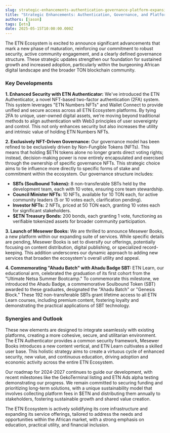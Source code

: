 ```yaml
---
slug: strategic-enhancements-authentication-governance-platform-expansion
title: "Strategic Enhancements: Authentication, Governance, and Platform Expansion in the ETN Ecosystem"
authors: [jason]
tags: [etn]
date: 2025-05-15T10:00:00.000Z
---
```


The ETN Ecosystem is excited to announce significant advancements that mark a new phase of maturation, reinforcing our commitment to robust security, active community engagement, and a clearly defined governance structure. These strategic updates strengthen our foundation for sustained growth and increased adoption, particularly within the burgeoning African digital landscape and the broader TON blockchain community.

<!--truncate-->

### Key Developments

**1. Enhanced Security with ETN Authenticator:**
We've introduced the ETN Authenticator, a novel NFT-based two-factor authentication (2FA) system. This system leverages "ETN Numbers NFTs" and Wallet Connect to provide unified and secure access across all ETN Ecosystem platforms. By tying 2FA to unique, user-owned digital assets, we're moving beyond traditional methods to align authentication with Web3 principles of user sovereignty and control. This not only enhances security but also increases the utility and intrinsic value of holding ETN Numbers NFTs.

**2. Exclusively NFT-Driven Governance:**
Our governance model has been refined to be exclusively driven by Non-Fungible Tokens (NFTs). This means that holding $ETN tokens alone no longer grants direct voting rights; instead, decision-making power is now entirely encapsulated and exercised through the ownership of specific governance NFTs. This strategic choice aims to tie influence more directly to specific forms of stake and commitment within the ecosystem. Our governance structure includes:
*   **SBTs (Soulbound Tokens):** 8 non-transferable SBTs held by the development team, each with 10 votes, ensuring core team stewardship.
*   **Council Minister NFTs:** 10 NFTs, available for 10 TON each, for active community leaders (5 or 10 votes each, clarification pending).
*   **Investor NFTs:** 2 NFTs, priced at 50 TON each, granting 10 votes each for significant stakeholders.
*   **$ETN Treasury Bonds:** 200 bonds, each granting 1 vote, functioning as verifiable tokenized assets for broader community participation.

**3. Launch of Mesewer Books:**
We are thrilled to announce Mesewer Books, a new platform within our expanding suite of services. While specific details are pending, Mesewer Books is set to diversify our offerings, potentially focusing on content distribution, digital publishing, or specialized record-keeping. This addition underscores our dynamic approach to adding new services that broaden the ecosystem's overall utility and appeal.

**4. Commemorating "Ahadu Batch" with Ahadu Badge SBT:**
ETN Learn, our educational arm, celebrated the graduation of its first cohort from the "Ultimate Netsa Summer Bootcamp." To commemorate this milestone, we introduced the Ahadu Badge, a commemorative Soulbound Token (SBT) awarded to these graduates, designated the "Ahadu Batch" or "Genesis Block." These 192 non-transferable SBTs grant lifetime access to all ETN Learn courses, including premium content, fostering loyalty and demonstrating the practical applications of SBT technology.

### Synergies and Outlook

These new elements are designed to integrate seamlessly with existing platforms, creating a more cohesive, secure, and utilitarian environment. The ETN Authenticator provides a common security framework, Mesewer Books introduces a new content vertical, and ETN Learn cultivates a skilled user base. This holistic strategy aims to create a virtuous cycle of enhanced security, new value, and continuous education, driving adoption and economic activity across the entire ETN Ecosystem.

Our roadmap for 2024-2027 continues to guide our development, with recent milestones like the GekoTerminal listing and ETN Ads alpha testing demonstrating our progress. We remain committed to securing funding and prioritizing long-term solutions, with a unique sustainability model that involves collecting platform fees in $ETN and distributing them annually to stakeholders, fostering sustainable growth and shared value creation.

The ETN Ecosystem is actively solidifying its core infrastructure and expanding its service offerings, tailored to address the needs and opportunities within the African market, with a strong emphasis on education, practical utility, and financial inclusion.
